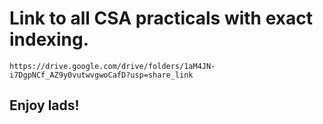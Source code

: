 # Link to all CSA practicals with exact indexing.

    https://drive.google.com/drive/folders/1aM4JN-i7DgpNCf_AZ9y0vutwvgwoCafD?usp=share_link
    
## Enjoy lads!
